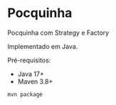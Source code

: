 # Pocquinha

Pocquinha com Strategy e Factory

Implementado em Java.

Pré-requisitos:

- Java 17+
- Maven 3.8+

```
mvn package
```